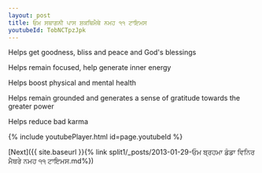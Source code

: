 ```yaml
---
layout: post
title: ਓਮ ਸਥਾਗਨੀ ਪਾਸ ਸ਼ਕਥਿਮੈਥੇ ਨਮਹ ੧੧ ਟਾਇਮਸ
youtubeId: TobNCTpzJpk
---
```

 
 
Helps get goodness, bliss and peace and God's blessings
 
Helps remain focused, help generate inner energy 
 
Helps boost physical and mental health 
 
Helps remain grounded and generates a sense of gratitude towards the greater power 
 
Helps reduce bad karma
 
 
 
 


{% include youtubePlayer.html id=page.youtubeId %}
 
[Next]({{ site.baseurl }}{% link  split1/_posts/2013-01-29-ਓਮ ਬ੍ਰਹਮਾ ਡੰਡਾ ਵਿਨਿਰ ਮੈਥਰੇ ਨਮਹ ੧੧ ਟਾਇਮਸ.md%})
 
